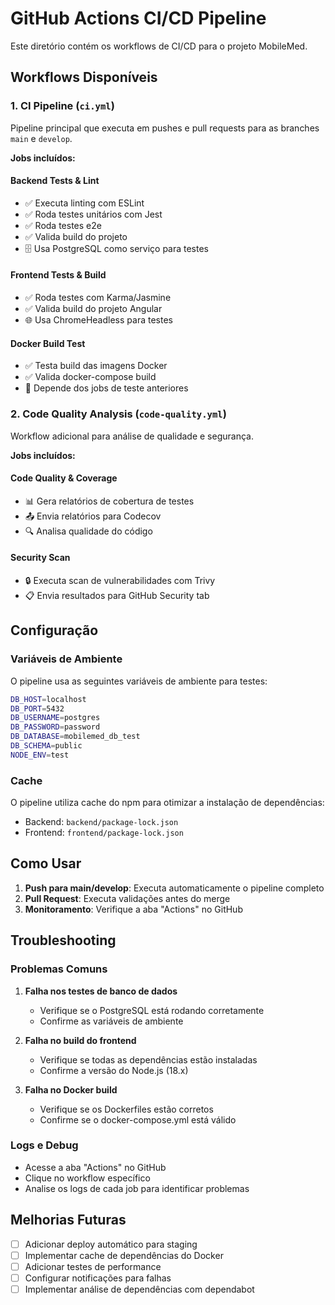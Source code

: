 # GitHub Actions CI/CD Pipeline

Este diretório contém os workflows de CI/CD para o projeto MobileMed.

## Workflows Disponíveis

### 1. CI Pipeline (`ci.yml`)

Pipeline principal que executa em pushes e pull requests para as branches `main` e `develop`.

**Jobs incluídos:**

#### Backend Tests & Lint
- ✅ Executa linting com ESLint
- ✅ Roda testes unitários com Jest
- ✅ Roda testes e2e
- ✅ Valida build do projeto
- 🗄️ Usa PostgreSQL como serviço para testes

#### Frontend Tests & Build
- ✅ Roda testes com Karma/Jasmine
- ✅ Valida build do projeto Angular
- 🌐 Usa ChromeHeadless para testes

#### Docker Build Test
- ✅ Testa build das imagens Docker
- ✅ Valida docker-compose build
- 🔗 Depende dos jobs de teste anteriores

### 2. Code Quality Analysis (`code-quality.yml`)

Workflow adicional para análise de qualidade e segurança.

**Jobs incluídos:**

#### Code Quality & Coverage
- 📊 Gera relatórios de cobertura de testes
- 📤 Envia relatórios para Codecov
- 🔍 Analisa qualidade do código

#### Security Scan
- 🔒 Executa scan de vulnerabilidades com Trivy
- 📋 Envia resultados para GitHub Security tab

## Configuração

### Variáveis de Ambiente

O pipeline usa as seguintes variáveis de ambiente para testes:

```bash
DB_HOST=localhost
DB_PORT=5432
DB_USERNAME=postgres
DB_PASSWORD=password
DB_DATABASE=mobilemed_db_test
DB_SCHEMA=public
NODE_ENV=test
```

### Cache

O pipeline utiliza cache do npm para otimizar a instalação de dependências:
- Backend: `backend/package-lock.json`
- Frontend: `frontend/package-lock.json`

## Como Usar

1. **Push para main/develop**: Executa automaticamente o pipeline completo
2. **Pull Request**: Executa validações antes do merge
3. **Monitoramento**: Verifique a aba "Actions" no GitHub

## Troubleshooting

### Problemas Comuns

1. **Falha nos testes de banco de dados**
   - Verifique se o PostgreSQL está rodando corretamente
   - Confirme as variáveis de ambiente

2. **Falha no build do frontend**
   - Verifique se todas as dependências estão instaladas
   - Confirme a versão do Node.js (18.x)

3. **Falha no Docker build**
   - Verifique se os Dockerfiles estão corretos
   - Confirme se o docker-compose.yml está válido

### Logs e Debug

- Acesse a aba "Actions" no GitHub
- Clique no workflow específico
- Analise os logs de cada job para identificar problemas

## Melhorias Futuras

- [ ] Adicionar deploy automático para staging
- [ ] Implementar cache de dependências do Docker
- [ ] Adicionar testes de performance
- [ ] Configurar notificações para falhas
- [ ] Implementar análise de dependências com dependabot
